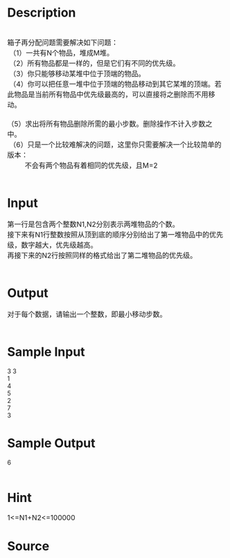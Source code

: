 
# Description

<div class="content"><div><span style="font-size: medium"> </span></div>
<div><span style="font-size: medium">箱子再分配问题需要解决如下问题：</span></div>
<div><span style="font-size: medium"> （1）一共有N个物品，堆成M堆。</span></div>
<div><span style="font-size: medium"> （2）所有物品都是一样的，但是它们有不同的优先级。</span></div>
<div><span style="font-size: medium"> （3）你只能够移动某堆中位于顶端的物品。</span></div>
<div><span style="font-size: medium"> （4）你可以把任意一堆中位于顶端的物品移动到其它某堆的顶端。若此物品是当前所有物品中优先级最高的，可以直接将之删除而不用移动。</span></div>
<div><span style="font-size: medium"> </span></div>
<div><span style="font-size: medium">（5）求出将所有物品删除所需的最小步数。删除操作不计入步数之中。</span></div>
<div><span style="font-size: medium"> （6）只是一个比较难解决的问题，这里你只需要解决一个比较简单的版本：</span></div>
<div><span style="font-size: medium">         不会有两个物品有着相同的优先级，且M=2</span></div>
<div><span style="font-size: medium"> </span></div></div>

# Input

<div class="content"><div><span style="font-size: medium">第一行是包含两个整数N1,N2分别表示两堆物品的个数。</span></div>
<div><span style="font-size: medium">接下来有N1行整数按照从顶到底的顺序分别给出了第一堆物品中的优先级，数字越大，优先级越高。</span></div>
<div><span style="font-size: medium">再接下来的N2行按照同样的格式给出了第二堆物品的优先级。</span></div>
<div><span style="font-size: medium"> </span></div></div>

# Output

<div class="content"><div><span style="font-size: medium">对于每个数据，请输出一个整数，即最小移动步数。</span></div>
<div><span style="font-size: medium"> </span></div></div>

# Sample Input

<div class="content"><span class="sampledata">3 3<br/>
1<br/>
4<br/>
5<br/>
2<br/>
7<br/>
3<br/>
</span></div>

# Sample Output

<div class="content"><span class="sampledata">6<br/>
 <br/>
 </span></div>

# Hint

<div class="content"><p></p><p><span style="font-size: medium">1&lt;=N1+N2&lt;=100000</span></p><p></p></div>

# Source

<div class="content"><p><a href="problemset.php?search="></a></p></div>

